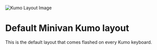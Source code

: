 ![Kumo Layout Image](https://i.imgur.com/uDB1rTr.png)

# Default Minivan Kumo layout

This is the default layout that comes flashed on every Kumo keyboard.